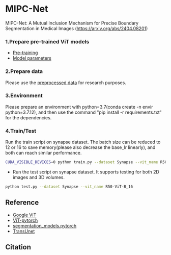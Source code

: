 # MIPC-Net
MIPC-Net: A Mutual Inclusion Mechanism for Precise Boundary Segmentation in Medical Images (https://arxiv.org/abs/2404.08201)

### 1.Prepare pre-trained ViT models
* [Pre-training](https://drive.google.com/drive/folders/1UqIEPcohjIZdpT5bIc0NPcxkvI8i4ily)
* [Model parameters](https://drive.google.com/file/d/1smgM10kSQdmEtwpjTsDMULTnC7Mkw-QS/view?usp=sharing)

### 2.Prepare data
Please use the [preprocessed data](https://drive.google.com/drive/folders/1ACJEoTp-uqfFJ73qS3eUObQh52nGuzCd?usp=sharing) for research purposes.

### 3.Environment
Please prepare an environment with python=3.7(conda create -n envir python=3.7.12), and then use the command "pip install -r requirements.txt" for the dependencies.

### 4.Train/Test
Run the train script on synapse dataset. The batch size can be reduced to 12 or 16 to save memory(please also decrease the base_lr linearly), and both can reach similar performance.

```bash
CUDA_VISIBLE_DEVICES=0 python train.py --dataset Synapse --vit_name R50-ViT-B_16
```

- Run the test script on synapse dataset. It supports testing for both 2D images and 3D volumes.

```bash
python test.py --dataset Synapse --vit_name R50-ViT-B_16
```

## Reference 
* [Google ViT](https://github.com/google-research/vision_transformer)
* [ViT-pytorch](https://github.com/jeonsworld/ViT-pytorch)
* [segmentation_models.pytorch](https://github.com/qubvel/segmentation_models.pytorch)
* [TransUnet](https://github.com/Beckschen/TransUNet)

## Citation

